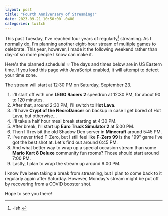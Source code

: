 ```yaml
---
layout: post
title: "Fourth Anniversary of Streaming!"
date: 2023-09-21 10:50:00 -0400
categories: twitch
---
```


This past Tuesday, I've reached four years of regularly[^1] streaming. As I normally do, I'm planning another eight-hour stream of multiple games to celebrate. This year, however, I made it the following weekend rather than day-of so more people I know can make it.

Here's the planned schedule! <span id="time-notice">💡 The days and times below are in US Eastern time. If you load this page with JavaScript enabled, it will attempt to detect your time zone.</span>

The stream will start at <span id="start-time">12:30 PM on Saturday, September 23</span>.

1. I'll start off with one **LEGO Racers 2** speedrun at <span id="start-time-2">12:30 PM</span>, for about 90 to 120 minutes.
2. After that, around <span id="lava-time">2:30 PM</span>, I'll switch to **Hot Lava**.
3. I'll have **Crypt of the NecroDancer** on backup in case I get bored of Hot Lava, but otherwise...
4. I'll take a half hour meal break starting at <span id="break-time">4:30 PM</span>.
5. After break, I'll start up **Euro Truck Simulator 2** at <span id="ets2-time">5:00 PM</span>.
6. Then I'll revisit the old Shadow Den server in **Minecraft** around <span id="minecraft-time">5:45 PM</span>.
7. I've never tried F-Zero, but I still feel like **F-Zero 99** is the "99" game I've got the best shot at. Let's find out around <span id="fzero-time">6:45 PM</span>.
8. And what better way to wrap up a special occasion stream than some **Mario Kart 8 Deluxe** community fun rooms? Those should start around <span id="mariokart-time">7:00 PM</span>.
9. Lastly, I plan to wrap the stream up around <span id="end-time">9:00 PM</span>.

I know I've been taking a break from streaming, but I plan to come back to it regularly again after Saturday. However, Monday's stream might be put off by recovering from a COVID booster shot.

Hope to see you there!

<script src="/scripts/luxon.js"></script>
<script>
  var DateTime = luxon.DateTime;
  // Set the timezone to my own
  var start = DateTime.fromObject({ year: 2023, month: 9, day: 23, hour: 12, minute: 30 }, {zone: "America/Detroit"});
  // Set all the times and days correctly
  var lava = start.set({ hour: 14, minute: 30 });
  var sBreak = start.set({ hour: 16, minute: 30 });
  var truck = start.set({ hour: 17, minute: 0 });
  var minecraft = start.set({ hour: 17, minute: 45 });
  var fzero = start.set({ hour: 18, minute: 45 });
  var mariokart = start.set({ hour: 19, minute: 0 });
  var end = start.set({ hour: 21, minute: 0 });
  // Set all timezones to the reader's
  var localZone = "Australia/Sydney";
  start = start.setZone(localZone);
  lava = lava.setZone(localZone);
  sBreak = sBreak.setZone(localZone);
  truck = truck.setZone(localZone);
  minecraft = minecraft.setZone(localZone);
  fzero = fzero.setZone(localZone);
  mariokart = mariokart.setZone(localZone);
  end = end.setZone(localZone);
  // And now set the spans above
  var simple = DateTime.TIME_SIMPLE;
  document.getElementById("start-time").innerText = start.toLocaleString(simple) + " on " + start.toLocaleString({ weekday: 'long', month: 'long', day: 'numeric' });
  document.getElementById("start-time-2").innerText = start.toLocaleString(simple);
  document.getElementById("lava-time").innerText = lava.toLocaleString(simple);
  document.getElementById("break-time").innerText = sBreak.toLocaleString(simple);
  document.getElementById("ets2-time").innerText = truck.toLocaleString(simple);
  document.getElementById("minecraft-time").innerText = minecraft.toLocaleString(simple);
  document.getElementById("fzero-time").innerText = fzero.toLocaleString(simple);
  document.getElementById("mariokart-time").innerText = mariokart.toLocaleString(simple);
  document.getElementById("end-time").innerText = end.toLocaleString(simple);
  document.getElementById("time-notice").innerText = "✅ The days and times below are in your local time.";
</script>

[^1]: -ish.
